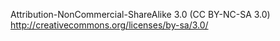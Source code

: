 Attribution-NonCommercial-ShareAlike 3.0 (CC BY-NC-SA 3.0)
 http://creativecommons.org/licenses/by-sa/3.0/

